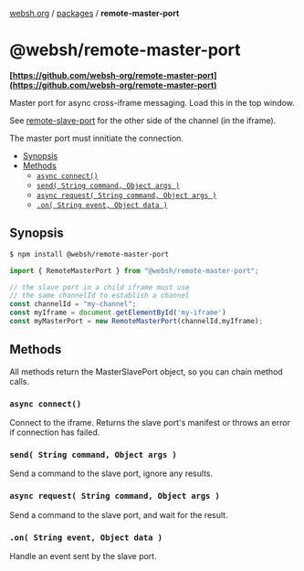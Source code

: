 [websh.org](/) / [packages](..) / **remote-master-port**

# @websh/remote-master-port

**[https://github.com/websh-org/remote-master-port](https://github.com/websh-org/remote-master-port)**

Master port for async cross-iframe messaging. Load this in the top window.

See [remote-slave-port](remote-slave-port) for the other side of the channel (in the iframe).

The master port must innitiate the connection. 

- [Synopsis](#synopsis)
- [Methods](#methods)
  - [`async connect()`](#async-connect)
  - [`send( String command, Object args )`](#send-string-command-object-args-)
  - [`async request( String command, Object args )`](#async-request-string-command-object-args-)
  - [`.on( String event, Object data )`](#on-string-event-object-data-)
  
## Synopsis
````bash
$ npm install @websh/remote-master-port
````

````js
import { RemoteMasterPort } from "@websh/remote-master-port";

// the slave port in a child iframe must use 
// the same channelId to establish a channel
const channelId = "my-channel"; 
const myIframe = document.getElementById('my-iframe')
const myMasterPort = new RemoteMasterPort(channelId,myIframe);
````

## Methods

All methods return the MasterSlavePort object, so you can chain method calls.

### `async connect()`
Connect to the iframe. Returns the slave port's manifest or throws an error if connection has failed.

### `send( String command, Object args )`
Send a command to the slave port, ignore any results.

### `async request( String command, Object args )`
Send a command to the slave port, and wait for the result.

### `.on( String event, Object data )`
Handle an event sent by the slave port.
